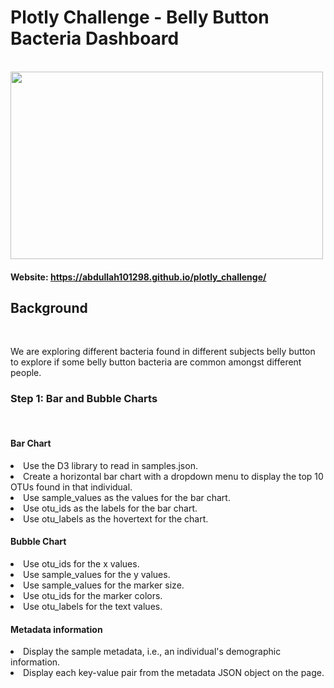 # Plotly Challenge - Belly Button Bacteria Dashboard
<br>

<img src = "https://www.sciencenews.org/wp-content/uploads/2019/05/050819_ti_fecaltransplant_feat.jpg" height = 300 width = 500 >

#### Website: https://abdullah101298.github.io/plotly_challenge/

## Background 
<br>

We are exploring different bacteria found in different subjects belly button to explore if some belly button bacteria are common amongst different people. 

### Step 1: Bar and Bubble Charts
<br> 

#### Bar Chart 
  <li> Use the D3 library to read in samples.json.
  
  <li> Create a horizontal bar chart with a dropdown menu to display the top 10 OTUs found in that individual.

  <li> Use sample_values as the values for the bar chart.

  <li> Use otu_ids as the labels for the bar chart.

  <li> Use otu_labels as the hovertext for the chart.
  
#### Bubble Chart 
  <li> Use otu_ids for the x values.
  
  <li> Use sample_values for the y values.
  
  <li> Use sample_values for the marker size.
  
  <li> Use otu_ids for the marker colors.
  
  <li> Use otu_labels for the text values.
  
#### Metadata information 

  <li> Display the sample metadata, i.e., an individual's demographic information.

  <li> Display each key-value pair from the metadata JSON object on the page.





